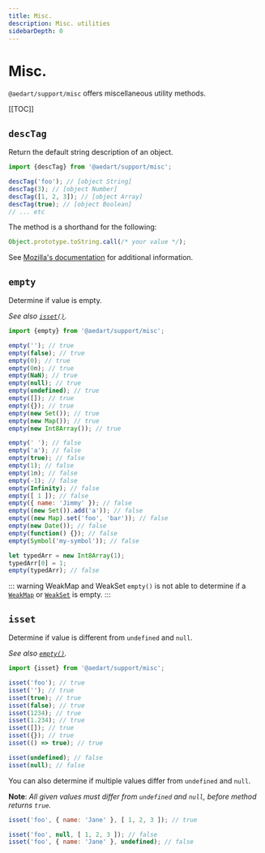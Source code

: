 ```yaml
---
title: Misc.
description: Misc. utilities
sidebarDepth: 0
---
```


# Misc. <Badge type="tip" text="Available since v0.4" vertical="middle" />

`@aedart/support/misc` offers miscellaneous utility methods.

[[TOC]]

## `descTag`

Return the default string description of an object.

```js
import {descTag} from '@aedart/support/misc';

descTag('foo'); // [object String]
descTag(3); // [object Number]
descTag([1, 2, 3]); // [object Array]
descTag(true); // [object Boolean]
// ... etc
```

The method is a shorthand for the following:

```js
Object.prototype.toString.call(/* your value */);
```

See [Mozilla's documentation](https://developer.mozilla.org/en-US/docs/Web/JavaScript/Reference/Global_Objects/Symbol/toStringTag) for additional information.


## `empty`

Determine if value is empty.

_See also [`isset()`](#isset)._

```js
import {empty} from '@aedart/support/misc';

empty(''); // true
empty(false); // true
empty(0); // true
empty(0n); // true
empty(NaN); // true
empty(null); // true
empty(undefined); // true
empty([]); // true
empty({}); // true
empty(new Set()); // true
empty(new Map()); // true
empty(new Int8Array()); // true

empty(' '); // false
empty('a'); // false
empty(true); // false
empty(1); // false
empty(1n); // false
empty(-1); // false
empty(Infinity); // false
empty([ 1 ]); // false
empty({ name: 'Jimmy' }); // false
empty((new Set()).add('a')); // false
empty((new Map).set('foo', 'bar')); // false
empty(new Date()); // false
empty(function() {}); // false
empty(Symbol('my-symbol')); // false

let typedArr = new Int8Array(1);
typedArr[0] = 1;
empty(typedArr); // false
```

::: warning WeakMap and WeakSet
`empty()` is not able to determine if a [`WeakMap`](https://developer.mozilla.org/en-US/docs/Web/JavaScript/Reference/Global_Objects/WeakMap) or [`WeakSet`](https://developer.mozilla.org/en-US/docs/Web/JavaScript/Reference/Global_Objects/WeakSet) is empty.
:::

## `isset`

Determine if value is different from `undefined` and `null`.

_See also [`empty()`](#empty)._

```js
import {isset} from '@aedart/support/misc';

isset('foo'); // true
isset(''); // true
isset(true); // true
isset(false); // true
isset(1234); // true
isset(1.234); // true
isset([]); // true
isset({}); // true
isset(() => true); // true

isset(undefined); // false
isset(null); // false
```

You can also determine if multiple values differ from `undefined` and `null`.

**Note**: _All given values must differ from `undefined` and `null`, before method returns `true`._

```js
isset('foo', { name: 'Jane' }, [ 1, 2, 3 ]); // true

isset('foo', null, [ 1, 2, 3 ]); // false
isset('foo', { name: 'Jane' }, undefined); // false
```